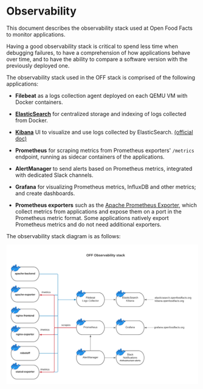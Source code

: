 # Observability

This document describes the observability stack used at Open Food Facts to monitor applications. 

Having a good observability stack is critical to spend less time when debugging failures, to have a comprehension of how applications behave over time, and to have the ability to compare a software version with the previously deployed one.

The observability stack used in the OFF stack is comprised of the following applications:

* **Filebeat** as a logs collection agent deployed on each QEMU VM with Docker containers.

* [**ElasticSearch**](https://www.elastic.co/guide/en/elasticsearch/reference/current/index.html) for centralized storage and indexing of logs collected from Docker.

* [**Kibana**](https://kibana.openfoodfacts.org/) UI to visualize and use logs collected by ElasticSearch. [(official doc)](https://www.elastic.co/guide/en/kibana/current/index.html)

* **Prometheus** for scraping metrics from Prometheus exporters' `/metrics` endpoint, running as sidecar containers of the applications.

* **AlertManager** to send alerts based on Prometheus metrics, integrated with dedicated Slack channels.

* **Grafana** for visualizing Prometheus metrics, InfluxDB and other metrics; and create dashboards.

* **Prometheus exporters** such as the [Apache Prometheus Exporter](https://github.com/Lusitaniae/apache_exporter), which collect metrics from applications and expose them on a port in the Prometheus metric format. Some applications natively export Prometheus metrics and do not need additional exporters.

The observability stack diagram is as follows:

![Observability stack](./img/obs_stack.png)

